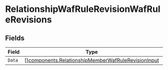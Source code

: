 # RelationshipWafRuleRevisionWafRuleRevisions


## Fields

| Field                                                                                                                    | Type                                                                                                                     | Required                                                                                                                 | Description                                                                                                              |
| ------------------------------------------------------------------------------------------------------------------------ | ------------------------------------------------------------------------------------------------------------------------ | ------------------------------------------------------------------------------------------------------------------------ | ------------------------------------------------------------------------------------------------------------------------ |
| `Data`                                                                                                                   | [][components.RelationshipMemberWafRuleRevisionInput](../../models/components/relationshipmemberwafrulerevisioninput.md) | :heavy_minus_sign:                                                                                                       | N/A                                                                                                                      |